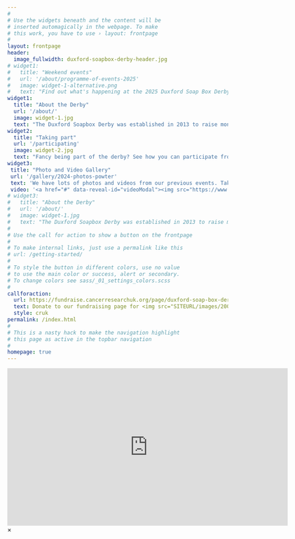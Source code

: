 ```yaml
---
#
# Use the widgets beneath and the content will be
# inserted automagically in the webpage. To make
# this work, you have to use › layout: frontpage
#
layout: frontpage
header:
  image_fullwidth: duxford-soapbox-derby-header.jpg
# widget1:
#   title: "Weekend events"
#   url: '/about/programme-of-events-2025'
#   image: widget-1-alternative.png
#   text: "Find out what's happening at the 2025 Duxford Soap Box Derby"
widget1:
  title: "About the Derby"
  url: '/about/'
  image: widget-1.jpg
  text: "The Duxford Soapbox Derby was established in 2013 to raise money for Cancer Research UK in memory of Phill Hill. To date we have raised £93,543! The main event is a wonderful chaotic dash around the village by would be grand prix stars racing in anything from a wheelbarrow to an old iron bath"
widget2:
  title: "Taking part"
  url: '/participating'
  image: widget-2.jpg
  text: "Fancy being part of the derby? See how you can participate from racing to volunteering. Race registrations are open."
widget3:
 title: "Photo and Video Gallery"
 url: '/gallery/2024-photos-powter'
 text: 'We have lots of photos and videos from our previous events. Take a look and see if you can get some inspiration for your own cart design!'
 video: '<a href="#" data-reveal-id="videoModal"><img src="https://www.duxfordsoapboxderby.co.uk/images/widget-3.png"" width="302" height="200" alt=""/></a>'
# widget3:
#   title: "About the Derby"
#   url: '/about/'
#   image: widget-1.jpg
#   text: "The Duxford Soapbox Derby was established in 2013 to raise money for Cancer Research UK in memory of Phill Hill. To date we have raised £93,543! The main event is a wonderful chaotic dash around the village by would be grand prix stars racing in anything from a wheelbarrow to an old iron bath"
#
# Use the call for action to show a button on the frontpage
#
# To make internal links, just use a permalink like this
# url: /getting-started/
#
# To style the button in different colors, use no value
# to use the main color or success, alert or secondary.
# To change colors see sass/_01_settings_colors.scss
#
callforaction:
  url: https://fundraise.cancerresearchuk.org/page/duxford-soap-box-derby-2024
  text: Donate to our fundraising page for <img src="SITEURL/images/200px-Cancer_Research_UK.png"></img>
  style: cruk
permalink: /index.html
#
# This is a nasty hack to make the navigation highlight
# this page as active in the topbar navigation
#
homepage: true
---
```

<div id="videoModal" class="reveal-modal large" data-reveal="">
  <div class="flex-video widescreen vimeo" style="display: block;">
    <iframe width="640" height="360" src="https://www.youtube.com/embed/Z8McY2qDswI" frameborder="0" allow="accelerometer; autoplay; encrypted-media; gyroscope; picture-in-picture" allowfullscreen></iframe>
  </div>
  <a class="close-reveal-modal">&#215;</a>
</div>
